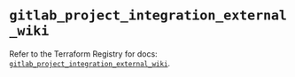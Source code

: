 # `gitlab_project_integration_external_wiki`

Refer to the Terraform Registry for docs: [`gitlab_project_integration_external_wiki`](https://registry.terraform.io/providers/gitlabhq/gitlab/18.5.0/docs/resources/project_integration_external_wiki).

